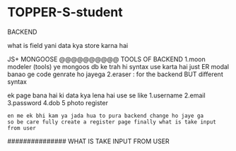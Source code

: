 # TOPPER-S-student
BACKEND

what is field 
yani data kya store karna hai 

JS+ MONGOOSE
@@@@@@@@@@ TOOLS OF BACKEND 
1.moon modeler (tools)   ye mongoos db ke trah hi syntax use karta hai 
                                                                   just ER modal banao ge code genrate ho jayega
2.eraser : for the backend BUT different syntax

ek page bana hai ki data kya lena hai use se 
like
1.username
2.email
3.password
4.dob
5 photo 
    register 

    en me ek bhi kam ya jada hua to pura backend change ho jaye ga 
    so be care fully create a register page finally what is take input from user

  ############### WHAT IS TAKE INPUT FROM USER 
  

